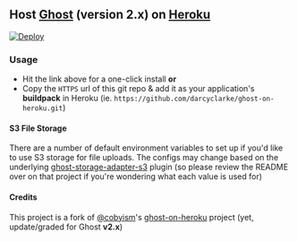 ## Host [Ghost](https://ghost.org/) (version 2.x) on [Heroku](https://heroku.com/)

[![Deploy](https://www.herokucdn.com/deploy/button.svg)](https://heroku.com/deploy)

### Usage
- Hit the link above for a one-click install **or**
- Copy the `HTTPS` url of this git repo & add it as your application's **buildpack** in Heroku (ie. `https://github.com/darcyclarke/ghost-on-heroku.git`)

#### S3 File Storage
There are a number of default environment variables to set up if you'd like to use S3 storage for file uploads. The configs may change based on the underlying [ghost-storage-adapter-s3](https://github.com/colinmeinke/ghost-storage-adapter-s3) plugin (so please review the README over on that project if you're wondering what each value is used for)

#### Credits
This project is a fork of [@cobyism](https://github.com/cobyism)'s [ghost-on-heroku](https://github.com/cobyism/ghost-on-heroku) project (yet, update/graded for Ghost **v2.x**)